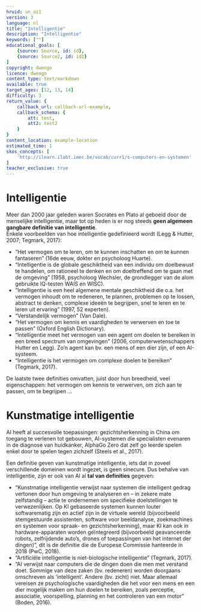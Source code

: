 ```yaml
---
hruid: un_ai1
version: 3
language: nl
title: "Intelligentie"
description: "Intelligentie"
keywords: [""]
educational_goals: [
    {source: Source, id: id}, 
    {source: Source2, id: id2}
]
copyright: dwengo
licence: dwengo
content_type: text/markdown
available: true
target_ages: [12, 13, 14]
difficulty: 3
return_value: {
    callback_url: callback-url-example,
    callback_schema: {
        att: test,
        att2: test2
    }
}
content_location: example-location
estimated_time: 1
skos_concepts: [
    'http://ilearn.ilabt.imec.be/vocab/curr1/s-computers-en-systemen'
]
teacher_exclusive: true
---
```


# Intelligentie

Meer dan 2000 jaar geleden waren Socrates en Plato al geboeid door de menselijke intelligentie, maar tot op heden is er nog steeds **geen algemeen gangbare definitie van intelligentie**. <br>
Enkele voorbeelden van hoe intelligentie gedefinieerd wordt (Legg & Hutter, 2007; Tegmark, 2017):

- “Het vermogen om te leren, om te kunnen inschatten en om te kunnen fantaseren” (16de eeuw, dokter en psycholoog Huarte). 
- “Intelligentie is de globale geschiktheid van een individu om doelbewust te handelen, om rationeel te denken en om doeltreffend om te gaan met de omgeving” (1958, psycholoog Wechsler, de grondlegger van de alom gebruikte IQ-testen WAIS en WISC). 
- “Intelligentie is een heel algemene mentale geschiktheid die o.a. het vermogen inhoudt om te redeneren, te plannen, problemen op te lossen, abstract te denken, complexe ideeën te begrijpen, snel te leren en te leren uit ervaring” (1997, 52 experten). 
- “Verstandelijk vermogen” (Van Dale). 
- “Het vermogen om kennis en vaardigheden te verwerven en toe te passen” (Oxford English Dictionary). 
- “Intelligentie meet het vermogen van een agent om doelen te bereiken in een breed spectrum van omgevingen” (2006, computerwetenschappers Hutter en Legg). Zo’n agent kan bv. een mens of een dier zijn, of een AI-systeem. 
- “Intelligentie is het vermogen om complexe doelen te bereiken” (Tegmark, 2017). 

De laatste twee definities omvatten, juist door hun breedheid, veel eigenschappen: het vermogen om kennis te verwerven, om zich aan te passen, om te begrijpen …

# Kunstmatige intelligentie

AI heeft al succesvolle toepassingen: gezichtsherkenning in China om toegang te verlenen tot gebouwen, AI-systemen die specialisten evenaren in de diagnose van huidkanker, AlphaGo Zero dat zelf go leerde spelen enkel door te spelen tegen zichzelf (Steels et al., 2017).

Een definitie geven van kunstmatige intelligentie, iets dat in zoveel verschillende domeinen wordt ingezet, is geen sinecure. Dus behalve van intelligentie, zijn er ook van AI al **tal van definities** gegeven: 

- “Kunstmatige intelligentie verwijst naar systemen die intelligent gedrag vertonen door hun omgeving te analyseren en – in zekere mate zelfstandig – actie te ondernemen om specifieke doelstellingen te verwezenlijken. Op KI gebaseerde systemen kunnen louter softwarematig zijn en actief zijn in de virtuele wereld (bijvoorbeeld stemgestuurde assistenten, software voor beeldanalyse, zoekmachines en systemen voor spraak- en gezichtsherkenning), maar KI kan ook in hardware-apparaten worden geïntegreerd (bijvoorbeeld geavanceerde robots, zelfrijdende auto’s, drones of toepassingen van het internet der dingen)”, dit is de definitie die de Europese Commissie hanteerde in 2018 (PwC, 2018). 
- “Artificiële intelligentie is niet-biologische intelligentie” (Tegmark, 2017). 
- “AI verwijst naar computers die de dingen doen die men met verstand doet. Sommige van deze zaken (bv. redeneren) worden doorgaans omschreven als ’intelligent’. Andere (bv. zicht) niet. Maar allemaal vereisen ze psychologische vaardigheden die het voor een mens en een dier mogelijk maken om hun doelen te bereiken, zoals perceptie, associatie, voorspelling, planning en het controleren van een motor” (Boden, 2016).

